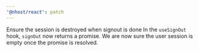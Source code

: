 ```yaml
---
'@nhost/react': patch
---
```


Ensure the session is destroyed when signout is done
In the `useSignOut` hook, `signOut` now returns a promise. We are now sure the user session is empty once the promise is resolved.

